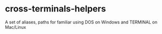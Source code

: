 # cross-terminals-helpers
A set of aliases, paths for familiar using DOS on Windows and TERMINAL on Mac/Linux
